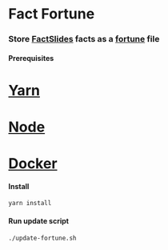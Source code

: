Fact Fortune
============

### Store [FactSlides][1] facts as a [fortune][2] file

#### Prerequisites
# [Yarn][3]
# [Node][4]
# [Docker][5]

#### Install
```
yarn install
```
#### Run update script
```
./update-fortune.sh
```

[1]: http://factslides.com
[2]: https://en.wikipedia.org/wiki/Fortune_(Unix)
[3]: https://yarnpkg.com
[4]: https://nodejs.org
[5]: https://www.docker.com
